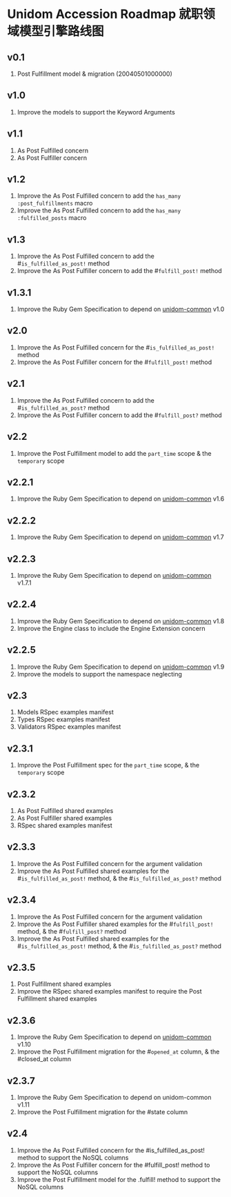 # Unidom Accession Roadmap 就职领域模型引擎路线图

## v0.1
1. Post Fulfillment model & migration (20040501000000)

## v1.0
1. Improve the models to support the Keyword Arguments

## v1.1
1. As Post Fulfilled concern
2. As Post Fulfiller concern

## v1.2
1. Improve the As Post Fulfilled concern to add the ``has_many :post_fulfillments`` macro
2. Improve the As Post Fulfilled concern to add the ``has_many :fulfilled_posts`` macro

## v1.3
1. Improve the As Post Fulfilled concern to add the #``is_fulfilled_as_post!`` method
2. Improve the As Post Fulfiller concern to add the #``fulfill_post!`` method

## v1.3.1
1. Improve the Ruby Gem Specification to depend on [unidom-common](https://github.com/topbitdu/unidom-common) v1.0

## v2.0
1. Improve the As Post Fulfilled concern for the #``is_fulfilled_as_post!`` method
2. Improve the As Post Fulfiller concern for the #``fulfill_post!`` method

## v2.1
1. Improve the As Post Fulfilled concern to add the #``is_fulfilled_as_post?`` method
2. Improve the As Post Fulfiller concern to add the #``fulfill_post?`` method

## v2.2
1. Improve the Post Fulfillment model to add the ``part_time`` scope & the ``temporary`` scope

## v2.2.1
1. Improve the Ruby Gem Specification to depend on [unidom-common](https://github.com/topbitdu/unidom-common) v1.6

## v2.2.2
1. Improve the Ruby Gem Specification to depend on [unidom-common](https://github.com/topbitdu/unidom-common) v1.7

## v2.2.3
1. Improve the Ruby Gem Specification to depend on [unidom-common](https://github.com/topbitdu/unidom-common) v1.7.1

## v2.2.4
1. Improve the Ruby Gem Specification to depend on [unidom-common](https://github.com/topbitdu/unidom-common) v1.8
2. Improve the Engine class to include the Engine Extension concern

## v2.2.5
1. Improve the Ruby Gem Specification to depend on [unidom-common](https://github.com/topbitdu/unidom-common) v1.9
2. Improve the models to support the namespace neglecting

## v2.3
1. Models RSpec examples manifest
2. Types RSpec examples manifest
3. Validators RSpec examples manifest

## v2.3.1
1. Improve the Post Fulfillment spec for the ``part_time`` scope, & the ``temporary`` scope

## v2.3.2
1. As Post Fulfilled shared examples
2. As Post Fulfiller shared examples
3. RSpec shared examples manifest

## v2.3.3
1. Improve the As Post Fulfilled concern for the argument validation
2. Improve the As Post Fulfilled shared examples for the #``is_fulfilled_as_post!`` method, & the #``is_fulfilled_as_post?`` method

## v2.3.4
1. Improve the As Post Fulfilled concern for the argument validation
2. Improve the As Post Fulfiller shared examples for the #``fulfill_post!`` method, & the #``fulfill_post?`` method
3. Improve the As Post Fulfilled shared examples for the #``is_fulfilled_as_post!`` method, & the #``is_fulfilled_as_post?`` method

## v2.3.5
1. Post Fulfillment shared examples
2. Improve the RSpec shared examples manifest to require the Post Fulfillment shared examples

## v2.3.6
1. Improve the Ruby Gem Specification to depend on [unidom-common](https://github.com/topbitdu/unidom-common) v1.10
2. Improve the Post Fulfillment migration for the #``opened_at`` column, & the #closed_at column

## v2.3.7
1. Improve the Ruby Gem Specification to depend on unidom-common v1.11
2. Improve the Post Fulfillment migration for the #state column

## v2.4
1. Improve the As Post Fulfilled concern for the #is_fulfilled_as_post! method to support the NoSQL columns
2. Improve the As Post Fulfiller concern for the #fulfill_post! method to support the NoSQL columns
3. Improve the Post Fulfillment model for the .fulfill! method to support the NoSQL columns
